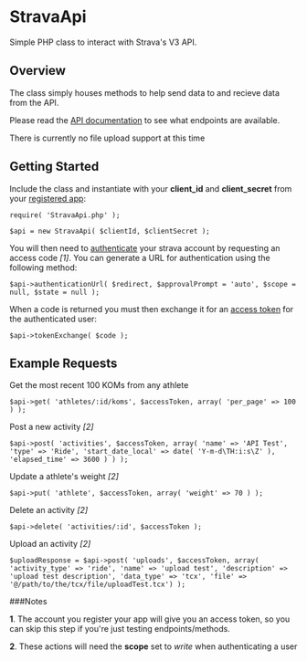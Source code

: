 StravaApi
=============

Simple PHP class to interact with Strava's V3 API.

Overview
------------

The class simply houses methods to help send data to and recieve data from the API.

Please read the [API documentation](http://strava.github.io/api/) to see what endpoints are available.

There is currently no file upload support at this time

Getting Started
------------

Include the class and instantiate with your **client_id** and **client_secret** from your [registered app](http://www.strava.com/developers):

	require( 'StravaApi.php' );

	$api = new StravaApi( $clientId, $clientSecret );

You will then need to [authenticate](http://strava.github.io/api/v3/oauth/) your strava account by requesting an access code *[1]*.  You can generate a URL for authentication using the following method:

	$api->authenticationUrl( $redirect, $approvalPrompt = 'auto', $scope = null, $state = null );

When a code is returned you must then exchange it for an [access token](http://strava.github.io/api/v3/oauth/#post-token) for the authenticated user:

	$api->tokenExchange( $code );

Example Requests
------------

Get the most recent 100 KOMs from any athlete

	$api->get( 'athletes/:id/koms', $accessToken, array( 'per_page' => 100 ) );

Post a new activity *[2]*

	$api->post( 'activities', $accessToken, array( 'name' => 'API Test', 'type' => 'Ride', 'start_date_local' => date( 'Y-m-d\TH:i:s\Z' ), 'elapsed_time' => 3600 ) ) );

Update a athlete's weight *[2]*

	$api->put( 'athlete', $accessToken, array( 'weight' => 70 ) );

Delete an activity *[2]*

	$api->delete( 'activities/:id', $accessToken );

Upload an activity *[2]*

	$uploadResponse = $api->post( 'uploads', $accessToken, array( 'activity_type' => 'ride', 'name' => 'upload test', 'description' => 'upload test description', 'data_type' => 'tcx', 'file' => '@/path/to/the/tcx/file/uploadTest.tcx') );
	
###Notes

**1**. The account you register your app will give you an access token, so you can skip this step if you're just testing endpoints/methods.

**2**. These actions will need the **scope** set to *write* when authenticating a user
